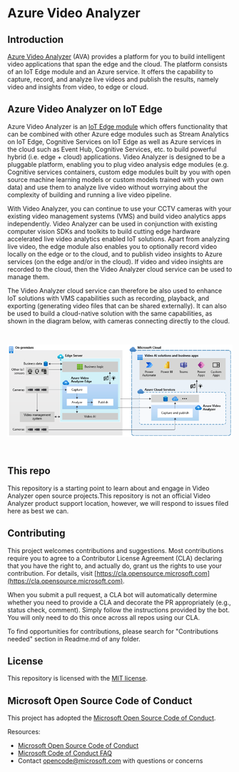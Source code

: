 
# Azure Video Analyzer

## Introduction

[Azure Video Analyzer](https://azure.microsoft.com/products/video-analyzer) (AVA) provides a platform for you to build intelligent video applications that span the edge and the cloud. The platform consists of an IoT Edge module and an Azure service. It offers the capability to capture, record, and analyze live videos and publish the results, namely video and insights from video, to edge or cloud.

## Azure Video Analyzer on IoT Edge

Azure Video Analyzer is an [IoT Edge module](http://docs.microsoft.com/azure/marketplace/iot-edge-module) which offers functionality that can be combined with other Azure edge modules such as Stream Analytics on IoT Edge, Cognitive Services on IoT Edge as well as Azure services in the cloud such as Event Hub, Cognitive Services, etc. to build powerful hybrid (i.e. edge + cloud) applications. Video Analyzer is designed to be a pluggable platform, enabling you to plug video analysis edge modules (e.g. Cognitive services containers, custom edge modules built by you with open source machine learning models or custom models trained with your own data) and use them to analyze live video without worrying about the complexity of building and running a live video pipeline.

With Video Analyzer, you can continue to use your CCTV cameras with your existing video management systems (VMS) and build video analytics apps independently. Video Analyzer can be used in conjunction with existing computer vision SDKs and toolkits to build cutting edge hardware accelerated live video analytics enabled IoT solutions. Apart from analyzing live video, the edge module also enables you to optionally record video locally on the edge or to the cloud, and to publish video insights to Azure services (on the edge and/or in the cloud). If video and video insights are recorded to the cloud, then the Video Analyzer cloud service can be used to manage them.

The Video Analyzer cloud service can therefore be also used to enhance IoT solutions with VMS capabilities such as recording, playback, and exporting (generating video files that can be shared externally). It can also be used to build a cloud-native solution with the same capabilities, as shown in the diagram below, with cameras connecting directly to the cloud.

<br>
<p align="center">
  <img src="./images/ava-product-diagram-edge-cloud.png" title="Azure Video Analyzer - Edge module and service"/>
</p>
<br>

## This repo

This repository is a starting point to learn about and engage in Video Analyzer open source projects.This repository is not an official Video Analyzer product support location, however, we will respond to issues filed here as best we can.

## Contributing

This project welcomes contributions and suggestions. Most contributions require you to agree to a Contributor License Agreement (CLA) declaring that you have the right to, and actually do, grant us the rights to use your contribution. For details, visit [https://cla.opensource.microsoft.com](https://cla.opensource.microsoft.com).

When you submit a pull request, a CLA bot will automatically determine whether you need to provide a CLA and decorate the PR appropriately (e.g., status check, comment). Simply follow the instructions provided by the bot. You will only need to do this once across all repos using our CLA.

To find opportunities for contributions, please search for "Contributions needed" section in Readme.md of any folder.

## License

This repository is licensed with the [MIT license](https://github.com/Azure/live-video-analytics/blob/master/LICENSE).

## Microsoft Open Source Code of Conduct

This project has adopted the [Microsoft Open Source Code of Conduct](https://opensource.microsoft.com/codeofconduct/).

Resources:

- [Microsoft Open Source Code of Conduct](https://opensource.microsoft.com/codeofconduct/)
- [Microsoft Code of Conduct FAQ](https://opensource.microsoft.com/codeofconduct/faq/)
- Contact [opencode@microsoft.com](mailto:opencode@microsoft.com) with questions or concerns
